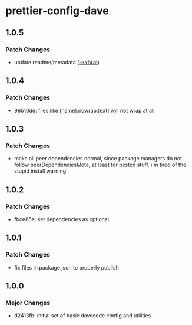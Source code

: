 # prettier-config-dave

## 1.0.5

### Patch Changes

- update readme/metadata ([`83afd2a`](https://github.com/paperdave/various/commit/83afd2a419e32fe3f9c7e55f756fb063eb9257ca))

## 1.0.4

### Patch Changes

- 96510dd: files like [name].nowrap.[ext] will not wrap at all.

## 1.0.3

### Patch Changes

- make all peer dependencies normal, since package managers do not follow peerDependenciesMeta, at
  least for nested stuff. i'm tired of the stupid install warning

## 1.0.2

### Patch Changes

- fbce85e: set dependencies as optional

## 1.0.1

### Patch Changes

- fix files in package.json to properly publish

## 1.0.0

### Major Changes

- d2413fb: initial set of basic davecode config and utilities
